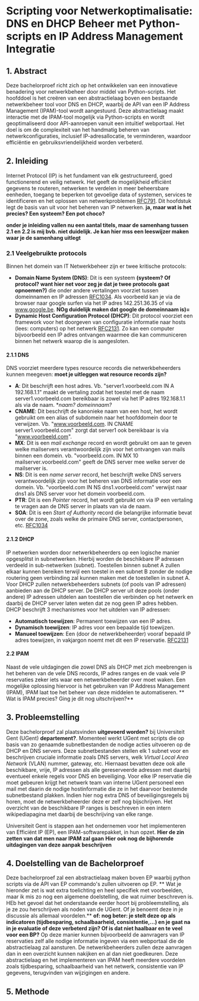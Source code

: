 # Scripting voor Netwerkoptimalisatie: DNS en DHCP Beheer met Python-scripts en IP Address Management Integratie

## 1. Abstract
Deze bachelorproef richt zich op het ontwikkelen van een innovatieve benadering voor netwerkbeheer door middel van Python-scripts. 
Het hoofddoel is het creëren van een abstractielaag boven een bestaande netwerkbeheer tool voor DNS en DHCP, 
waarbij de API van een IP Address Management (IPAM)-tool wordt aangestuurd. 
Deze abstractielaag maakt interactie met de IPAM-tool mogelijk via Python-scripts en wordt geoptimaliseerd door API-aanroepen vanuit een intuïtief webportaal. 
Het doel is om de complexiteit van het handmatig beheren van netwerkconfiguraties, inclusief IP-adresallocatie, te verminderen, waardoor efficiëntie en gebruiksvriendelijkheid worden verbeterd.

## 2. Inleiding
Internet Protocol (IP) is het fundament van elk gestructureerd, goed functionerend en veilig netwerk. Het geeft de mogelijkheid efficiënt gegevens te routeren, netwerken te verdelen in meer beheersbare eenheden, toegang te beperken tot gevoelige data of systemen, services te identificeren en het oplossen van netwerkproblemen [RFC791](https://www.rfc-editor.org/rfc/rfc791). Dit hoofdstuk legt de basis van uit voor het beheren van IP netwerken. **ja, maar wat is het precies? Een systeem? Een pot choco?**

**onder je inleiding vallen nu een aantal titels, maar de samenhang tussen 2.1 en 2.2 is mij bvb. niet duidelijk. Je kan hier mss een leeswijzer maken waar je de samenhang uitlegt**

### 2.1 Veelgebruikte protocols
Binnen het domein van IT Netwerkbeheer zijn er twee kritische protocols: 
- **Domain Name System (DNS)**: Dit is een systeem **(systeem? Of protocol? want hier net voor zeg je dat je twee protocols gaat opnoemen?)** die onder andere vertalingen voorziet tussen domeinnamen en IP adressen [RFC1034](https://www.rfc-editor.org/rfc/rfc1034). Als voorbeeld kan je via de browser naar google surfen via het IP adres 142.251.36.35 of via www.google.be. **NOg duidelijk maken dat google de domeinnaam is)=**
- **Dynamic Host Configuration Protocol (DHCP)**: Dit protocol voorziet een framework voor het doorgeven van configuratie informatie naar hosts (lees: computers) op het netwerk [RFC2131](https://datatracker.ietf.org/doc/html/rfc2131). Zo kan een computer bijvoorbeeld een IP adres ontvangen waarmee die kan communiceren binnen het netwerk waarop die is aangesloten.
  
#### 2.1.1 DNS
DNS voorziet meerdere types resource records die netwerkbeheerders kunnen meegeven: **moet je uitleggen wat resource records zijn?**
  - **A**: Dit beschrijft een host adres. Vb. "server1.voorbeeld.com IN A 192.168.1.1" maakt de vertaling zodat het toestel met de naam server1.voorbeeld.com bereikbaar is zowel via het IP adres 192.168.1.1 als via de naam. **naam? domeinnaam?*
  - **CNAME**: Dit beschrijft de kanonieke naam van een host, het wordt gebruikt om een alias of subdomein naar het hoofddomein door te verwijzen. Vb. "www.voorbeeld.com. IN CNAME server1.voorbeeld.com" zorgt dat server1 ook bereikbaar is via "www.voorbeeld.com".
  - **MX**: Dit is een *mail exchange* record en wordt gebruikt om aan te geven welke mailservers verantwoordelijk zijn voor het ontvangen van mails binnen een domein. vb. "voorbeeld.com. IN MX 10 mailserver.voorbeeld.com" geeft de DNS server mee welke server de mailserver is.
  - **NS**: Dit is een *name server* record, het beschrijft welke DNS servers verantwoordelijk zijn voor het beheren van DNS informatie voor een domein. Vb. "voorbeeld.com IN NS dns1.voorbeeld.com" verwijst naar dns1 als DNS server voor het domein voorbeeld.com.
  - **PTR**: Dit is een *Pointer* record, het wordt gebruikt om via IP een vertaling te vragen aan de DNS server in plaats van via de naam.
  - **SOA**: Dit is een *Start of Authority* record die belangrijke informatie bevat over de zone, zoals welke de primaire DNS server, contactpersonen, etc.
[RFC1034](https://www.rfc-editor.org/rfc/rfc1034)

#### 2.1.2 DHCP
IP netwerken worden door netwerkbeheerders op een logische manier opgesplitst in subnetwerken. Hierbij worden de beschikbare IP adressen verdeeld in sub-netwerken (subnet). Toestellen binnen subnet A zullen elkaar kunnen bereiken terwijl een toestel in een subnet B zonder de nodige routering geen verbinding zal kunnen maken met de toestellen in subnet A.
Voor DHCP zullen netwerkbeheerders subnets (of pools van IP adressen) aanbieden aan de DHCP server. De DHCP server uit deze pools (onder andere) IP adressen uitdelen aan toestellen die verbinden op het netwerk en daarbij de DHCP server laten weten dat ze nog geen IP adres hebben.
DHCP beschrijft 3 mechanismes voor het uitdelen van IP adressen:
- **Automatisch toewijzen**: Permanent toewijzen van een IP adres.
- **Dynamisch toewijzen**: IP adres voor een bepaalde tijd toewijzen.
- **Manueel toewijzen**: Een (door de netwerkbeheerder) vooraf bepaald IP adres toewijzen, in vakjargon noemt met dit een IP reservatie.
[RFC2131](https://datatracker.ietf.org/doc/html/rfc2131)

#### 2.2 IPAM
Naast de vele uitdagingen die zowel DNS als DHCP met zich meebrengen is het beheren van de vele DNS records, IP adres ranges en de vaak vele IP reservaties zeker iets waar een netwerkbeheerder over moet waken. 
Een mogelijke oplossing hiervoor is het gebruiken van IP Address Management (IPAM), IPAM laat toe het beheer van deze middelen te automatiseren. ** Wat is IPAM precies? Ging je dit nog uitschrijven?**

## 3. Probleemstelling
Deze bachelorproef zal plaatsvinden **uitgevoerd worden?** bij Universiteit Gent (UGent) **departement?**. Momenteel werkt UGent met scripts die op basis van zo genaamde subnetbestanden de nodige acties uitvoeren op de DHCP en DNS servers. 
Deze subnetbestanden stellen elk 1 subnet voor en beschrijven cruciale informatie zoals DNS servers, welk *Virtual Local Area Network* (VLAN) nummer, gateway, etc. Hiernaast bevatten deze ook alle beschikbare, vrije, IP adressen als alle gereserveerde adressen met daarbij eventueel enkele regels voor DNS en beveiliging.
Voor elke IP reservatie die moet gebeuren krijgt het netwerk team van interne UGent personeel een mail met daarin de nodige hostinformatie die ze in het daarvoor bestemde subnetbestand plakken. Indien hier nog extra DNS of beveiligingsregels bij horen, moet de netwerkbeheerder deze er zelf nog bijschrijven.
Het overzicht van de beschikbare IP ranges is beschreven in een intern wikipediapagina met daarbij de beschrijving van elke range.

Universiteit Gent is stappen aan het ondernemen voor het implementeren van Efficiënt IP (EP), een IPAM-softwarepakket, in hun opzet. **Hier de zin zetten van dat men naar IPAM zal gaan**
**Hier ook nog de bijhorende uitdagingen van deze aanpak beschrijven**

## 4. Doelstelling van de Bachelorproef
Deze bachelorproef zal een abstractielaag maken boven EP waarbij python scripts via de API van EP commando's zullen uitvoeren op EP.
** Wat je hieronder zet is wat extra toelichting en heel specifiek met voorbeelden, maar ik mis zo nog een algemene doelstelling, die wat ruimer beschreven is. HEb het gevoel dat het onderstaande eerder hoort bij probleemstelling, als je ze zou herschrijven als noden van de UGent. Of je benoemt deze in je discussie als allemaal voordelen.**
**of: nog beter: je stelt deze op als indicatoren (tijdbesparing, schaalbaarheid, consistentie,...) en je gaat na in je evaluatie of deze verbeterd zijn? Of is dat niet haalbaar en te veel voor een BP?**
Op deze manier kunnen bijvoorbeeld de aanvragers van IP reservaties zelf alle nodige informatie ingeven via een webportaal die de abstractielaag zal aansturen.
De netwerkbeheerders zullen deze aanvragen dan in een overzicht kunnen nakijken en al dan niet goedkeuren.
Deze abstractielaag en het implementeren van IPAM heeft meerdere voordelen zoals tijdbesparing, schaalbaarheid van het netwerk, consistentie van IP gegevens, terugvinden van wijzigingen en andere. 

## 5. Methode


